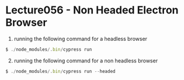 # Lecture056 - Non Headed Electron Browser
1. running the following command for a headless browser
```javascript
$ ./node_modules/.bin/cypress run
```

2. running the following command for a non headless browser
```javascript
$ ./node_modules/.bin/cypress run --headed
```
